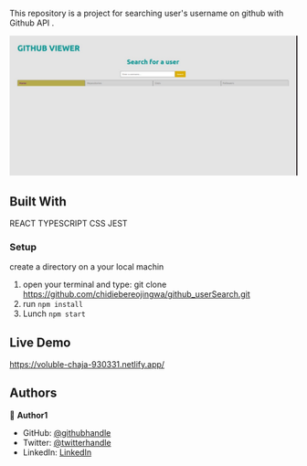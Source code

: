 This repository is a project for searching user's username on github with Github API . 


![screenshot](./app_screenshot.png)

## Built With
REACT
TYPESCRIPT
CSS
JEST
### Setup
create a directory on a your local machin
1. open your terminal and type:  git clone https://github.com/chidiebereojingwa/github_userSearch.git
2. run `npm install`
3. Lunch `npm start`

## Live Demo
https://voluble-chaja-930331.netlify.app/
## Authors

👤 **Author1**

- GitHub: [@githubhandle](https://github.com/chidiebereojingwa)
- Twitter: [@twitterhandle](https://twitter.com/ojingwa)
- LinkedIn: [LinkedIn](https://linkedin.com/in/chidiebereojingwa)
